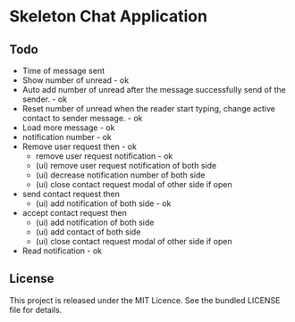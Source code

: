 # Skeleton Chat Application

## Todo
 - Time of message sent
 - Show number of unread - ok
 - Auto add number of unread after the message successfully send of the sender. - ok
 - Reset number of unread when the reader start typing, change active contact to sender message. - ok
 - Load more message - ok
 - notification number - ok
 - Remove user request then - ok
    - remove user request notification - ok
    - (ui) remove user request notification of both side
    - (ui) decrease notification number of both side
    - (ui) close contact request modal of other side if open
 - send contact request then
    - (ui) add notification of both side - ok
 - accept contact request then
    - (ui) add notification of both side
    - (ui) add contact of both side
    - (ui) close contact request modal of other side if open
 - Read notification - ok

## License
This project is released under the MIT Licence. See the bundled LICENSE file for details.
